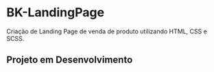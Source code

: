 # BK-LandingPage
Criação de Landing Page de venda de produto utilizando HTML, CSS e SCSS.

## Projeto em Desenvolvimento

